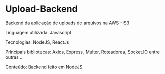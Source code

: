 # Upload-Backend
Backend da aplicação de uploads de arquivos na AWS - S3

Linguagem utilizada: Javascript

Tecnologias: NodeJS, ReactJs

Principais bibliotecas: Axios, Express, Multer, Roteadores, Socket.IO entre outras ...

Conteúdo: Backend feito em NodeJS

